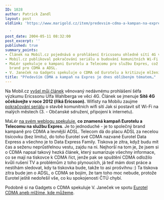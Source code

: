 ```yaml
---
ID: 1028
author: Patrick Zandl
layout: post
oldlink: 'https://www.marigold.cz/item/predevsim-cdma-a-kampan-na-expres-je-dnes-oblibenym-tematem

  '
post_date: 2004-05-11 08:32:00
post_excerpt: ''
published: true
summary_points:
- Článek na Mobil.cz pojednává o prohlášení Ericssonu ohledně sítí 4G v roce 2012.
- Mobil.cz publikoval pokračování seriálu o budování komunitních Wi-Fi sítí.
- MaLér spekuluje o kampani Eurotelu a Telecomu pro službu Expres, což je společný
  brand pro CDMA a ADSL.
- V. Janeček na Gadgets spekuluje o CDMA od Eurotelu a kritizuje mlžení.
title: "Především CDMA a kampaň na Expres je dnes oblíbeným tématem…"
---
```


<p>
Na Mobil.cz <A href="http://mobil.idnes.cz/mobilni_komunikace/mobilni_technologie/zpravy-mobilni_technologie/ctvrtagenerace040511.html" target=_blank>vyšel můj článek</A> věnovaný nedávnému prohlášení šéfa výzkumu Ericssonu Ulfa Wahlberga ve věci 4G. Článek se jmenuje <STRONG>Sítě 4G očekávejte v roce 2012 (říká Ericsson).</STRONG> Wifisty na Mobilu zaujme <A href="http://mobil.idnes.cz/mobilni_komunikace/wifi/wifi_volyne040511.html" target=_blank>pokračování seriálu</A> o stavbě komunitních wifi sítí Jak si postavit síť Wi-Fi na malých městech (3. - Občanské sdružení, připojení k internetu).</p>

<p>
MaLér <A href="http://www.maler.cz/index.php?id=49" target=_blank>na svém weblogu spekuluje</A>, <STRONG>co znamená kampaň Eurotelu a Telecomu na službu Expres</STRONG>. Je to jednoduché - je to společný brand kampaně pro CDMA a levnější ADSL. Telecom dá do placu ADSL za necelou tisícovku (bez limitu), do toho Eurotel své CDMA nazvané Eurotel Data Express a všechno je to Data Express Family. Tiskova je zítra, když budu mít čas a seženu neprůstřelnou vestu, zajdu na ni. Nejhorší na tom je, že jsem si o CDMA napsal takový hezká článek, který sumarizuje všechny informace, co se mají na tiskovce k CDMA říct, jenže pak se spuštění CDMA odložilo kvůli rušení TV a problémům z toho plynoucích, já teď mám dost práce a nestíhám sledovat, kdy ta tiskovka bude, takže to asi prošvihnu :) Ta tiskova zítra bude jen o ADSL, o CDMA se bojím, že tam toho moc nebude, protože Eurotel ještě nedořešil vše, co ku spokojenosti ČTÚ chybí. </p>

<p>
Podobně si na Gadgets o CDMA spekuluje V. Janeček ve spotu <A href="http://gadgets.bloguje.cz/41335_item.php" target=_blank>Eurotel CDMA aneb mlžíme, kde můžeme</A>. </p>